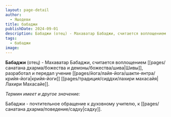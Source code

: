 ```yaml
---
layout: page-detail
author:
  - Яшодеви
title: бабаджи
publishDate: 2024-09-01
description: Бабаджи (отец) - Махаватар Бабаджи, считается воплощением Шивы, разработал и передал учение крийя-йоги Лахири Махасайе.
tags:
  - бабаджи
image:
---
```

**Бабаджи** (отец) - Махаватар Бабаджи, считается воплощением [[pages/санатана дхарма/божества и демоны/божества/шива|Шивы]], разработал и передал учение [[pages/йога/лайя-йога/шакти-янтра/крийя-йога|крийя-йоги]] [[pages/традиция/сиддхи/лахири махасайя|Лахири Махасайе]].

*Термин имеет и другое значение:*

Бабаджи -  почтительное обращение к духовному учителю, к [[pages/санатана дхарма/поведение/садху|садху]].
